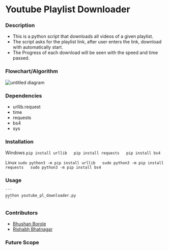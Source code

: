 # Youtube Playlist Downloader

### Description	
- This is a python script that downloads all videos of a given playlist.
- The script asks for the playlist link, after user enters the link, download with automatically start.
- The Progress of each download will be seen with the speed and time passed.

### Flowchart/Algorithm
![untitled diagram](https://user-images.githubusercontent.com/43790534/49329397-43754280-f5a4-11e8-8a28-912b77aee48b.png)

### Dependencies
- urllib.request
- time
- requests
- bs4
- sys

### Installation
Windows
		```
		pip install urllib  
		pip install requests  
		pip install bs4  
		```

Linux
		```
		sudo python3 -m pip install urllib  
		sudo python3 -m pip install requests  
		sudo python3 -m pip install bs4  
		```
	

### Usage
	```
	python youtube_pl_downloader.py
	```

### Contributors
- [Bhushan Borole](https://github.com/bhushan-borole)
- [Rishabh Bhatnagar](https://github.com/RishabhBhatnagar)

### Future Scope
